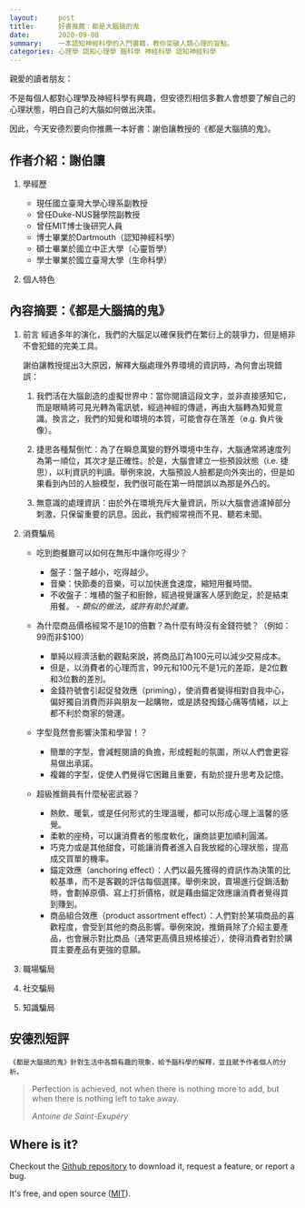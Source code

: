 ```yaml
---
layout:     post
title:      好書推薦：都是大腦搞的鬼
date:       2020-09-08
summary:    一本認知神經科學的入門書籍，教你突破人類心理的盲點。
categories: 心理學 認知心理學 腦科學 神經科學 認知神經科學
---
```


親愛的讀者朋友：

不是每個人都對心理學及神經科學有興趣，但安德烈相信多數人會想要了解自己的心理狀態，明白自己的大腦如何做出決策。

因此，今天安德烈要向你推薦一本好書：謝伯讓教授的《都是大腦搞的鬼》。


## 作者介紹：謝伯讓
1. 學經歷
	- 現任國立臺灣大學心理系副教授
	- 曾任Duke-NUS醫學院副教授
	- 曾任MIT博士後研究人員
	- 博士畢業於Dartmouth（認知神經科學）
	- 碩士畢業於國立中正大學（心靈哲學）
	- 學士畢業於國立臺灣大學（生命科學）

1. 個人特色



## 內容摘要：《都是大腦搞的鬼》
1. 前言
	經過多年的演化，我們的大腦足以確保我們在繁衍上的競爭力，但是絕非不會犯錯的完美工具。

	謝伯讓教授提出3大原因，解釋大腦處理外界環境的資訊時，為何會出現錯誤：

	1. 我們活在大腦創造的虛擬世界中：當你閱讀這段文字，並非直接感知它，而是眼睛將可見光轉為電訊號，經過神經的傳遞，再由大腦轉為知覺意識。換言之，我們的知覺和環境的本質，可能會存在落差（e.g. 負片後像）。

	1. 捷思各種幫倒忙：為了在瞬息萬變的野外環境中生存，大腦通常將速度列為第一順位，其次才是正確性。於是，大腦會建立一些預設狀態（i.e. 捷思），以利資訊的判讀。舉例來說，大腦預設人臉都是向外突出的，但是如果看到內凹的人臉模型，我們很可能在第一時間誤以為那是外凸的。

	1. 無意識的處理資訊：由於外在環境充斥大量資訊，所以大腦會過濾掉部分刺激，只保留重要的訊息。因此，我們經常視而不見、聽若未聞。

1. 消費騙局
	- 吃到飽餐廳可以如何在無形中讓你吃得少？
		- 盤子：盤子越小，吃得越少。
		- 音樂：快節奏的音樂，可以加快進食速度，縮短用餐時間。
		- 不收盤子：堆積的盤子和廚餘，經過視覺讓客人感到飽足，於是結束用餐。
		*- 類似的做法，或許有助於減重。*

	- 為什麼商品價格經常不是10的倍數？為什麼有時沒有金錢符號？（例如：99而非$100）
		- 單純以經濟活動的觀點來說，將商品訂為100元可以減少交易成本。
		- 但是，以消費者的心理而言，99元和100元不是1元的差距，是2位數和3位數的差別。
		- 金錢符號會引起促發效應（priming），使消費者變得相對自我中心，偏好獨自消費而非與朋友一起購物，或是誘發掏錢心痛等情緒，以上都不利於商家的營運。

	- 字型竟然會影響決策和學習！？
		- 簡單的字型，會減輕閱讀的負擔，形成輕鬆的氛圍，所以人們會更容易做出承諾。
		- 複雜的字型，促使人們覺得它困難且重要，有助於提升思考及記憶。

	- 超級推銷員有什麼秘密武器？
		- 熱飲、暖氣，或是任何形式的生理溫暖，都可以形成心理上溫馨的感覺。
		- 柔軟的座椅，可以讓消費者的態度軟化，讓商談更加順利圓滿。
		- 巧克力或是其他甜食，可能讓消費者進入自我放縱的心理狀態，提高成交買單的機率。
		- 錨定效應（anchoring effect）：人們以最先獲得的資訊作為決策的比較基準，而不是客觀的評估每個選擇。舉例來說，賣場進行促銷活動時，會劃掉原價、寫上打折價格，就是藉由錨定效應讓消費者覺得買到賺到。
		- 商品組合效應（product assortment effect）：人們對於某項商品的喜歡程度，會受到其他的商品影響。舉例來說，推銷員除了介紹主要產品，也會展示對比商品（通常更高價且規格接近），使得消費者對於購買主要產品有更強的意願。

1. 職場騙局
1. 社交騙局
1. 知識騙局


## 安德烈短評
	《都是大腦搞的鬼》針對生活中各類有趣的現象，給予腦科學的解釋，並且賦予作者個人的分析。

<blockquote>
  <p>
    Perfection is achieved, not when there is nothing more to add, but when there is nothing left to take away.
  </p>
  <footer><cite title="Antoine de Saint-Exupéry">Antoine de Saint-Exupéry</cite></footer>
</blockquote>

## Where is it?

Checkout the [Github repository](https://github.com/johnotander/pixyll) to download it, request a feature, or report a bug.

It's free, and open source ([MIT](http://opensource.org/licenses/MIT)).
